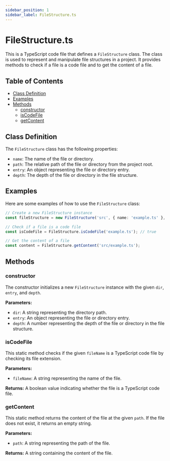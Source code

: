 ```yaml
---
sidebar_position: 1
sidebar_label: FileStructure.ts
---
```


# FileStructure.ts

This is a TypeScript code file that defines a `FileStructure` class. The class is used to represent and manipulate file structures in a project. It provides methods to check if a file is a code file and to get the content of a file.

## Table of Contents

- [Class Definition](#class-definition)
- [Examples](#examples)
- [Methods](#methods)
  - [constructor](#constructor)
  - [isCodeFile](#iscodefile)
  - [getContent](#getcontent)

## Class Definition

The `FileStructure` class has the following properties:

- `name`: The name of the file or directory.
- `path`: The relative path of the file or directory from the project root.
- `entry`: An object representing the file or directory entry.
- `depth`: The depth of the file or directory in the file structure.

## Examples

Here are some examples of how to use the `FileStructure` class:

```typescript
// Create a new FileStructure instance
const fileStructure = new FileStructure('src', { name: 'example.ts' }, 1);

// Check if a file is a code file
const isCodeFile = FileStructure.isCodeFile('example.ts'); // true

// Get the content of a file
const content = FileStructure.getContent('src/example.ts');
```

## Methods

### constructor

The constructor initializes a new `FileStructure` instance with the given `dir`, `entry`, and `depth`.

**Parameters:**

- `dir`: A string representing the directory path.
- `entry`: An object representing the file or directory entry.
- `depth`: A number representing the depth of the file or directory in the file structure.

### isCodeFile

This static method checks if the given `fileName` is a TypeScript code file by checking its file extension.

**Parameters:**

- `fileName`: A string representing the name of the file.

**Returns:** A boolean value indicating whether the file is a TypeScript code file.

### getContent

This static method returns the content of the file at the given `path`. If the file does not exist, it returns an empty string.

**Parameters:**

- `path`: A string representing the path of the file.

**Returns:** A string containing the content of the file.